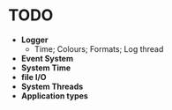 # TODO

- **Logger**
  - Time; Colours; Formats; Log thread
- **Event System**
- **System Time**
- **file I/O**
- **System Threads**
- **Application types**